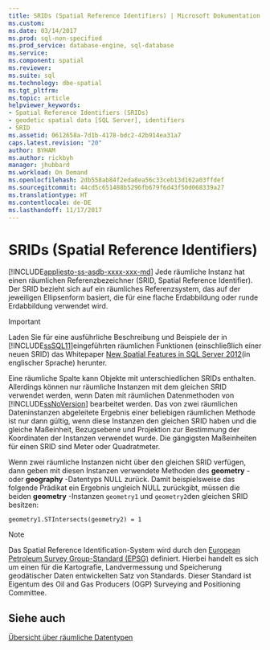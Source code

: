 ```yaml
---
title: SRIDs (Spatial Reference Identifiers) | Microsoft Dokumentation
ms.custom: 
ms.date: 03/14/2017
ms.prod: sql-non-specified
ms.prod_service: database-engine, sql-database
ms.service: 
ms.component: spatial
ms.reviewer: 
ms.suite: sql
ms.technology: dbe-spatial
ms.tgt_pltfrm: 
ms.topic: article
helpviewer_keywords:
- Spatial Reference Identifiers (SRIDs)
- geodetic spatial data [SQL Server], identifiers
- SRID
ms.assetid: 0612658a-7d1b-4178-bdc2-42b914ea31a7
caps.latest.revision: "20"
author: BYHAM
ms.author: rickbyh
manager: jhubbard
ms.workload: On Demand
ms.openlocfilehash: 2db558ab84f2eda8ea56c33ceb13d162a03ffdef
ms.sourcegitcommit: 44cd5c651488b5296fb679f6d43f50d068339a27
ms.translationtype: HT
ms.contentlocale: de-DE
ms.lasthandoff: 11/17/2017
---
```

# <a name="spatial-reference-identifiers-srids"></a>SRIDs (Spatial Reference Identifiers)
[!INCLUDE[appliesto-ss-asdb-xxxx-xxx-md](../../includes/appliesto-ss-asdb-xxxx-xxx-md.md)] Jede räumliche Instanz hat einen räumlichen Referenzbezeichner (SRID, Spatial Reference Identifier). Der SRID bezieht sich auf ein räumliches Referenzsystem, das auf der jeweiligen Ellipsenform basiert, die für eine flache Erdabbildung oder runde Erdabbildung verwendet wird.  
  
> [!IMPORTANT]  
>  Laden Sie für eine ausführliche Beschreibung und Beispiele der in [!INCLUDE[ssSQL11](../../includes/sssql11-md.md)]eingeführten räumlichen Funktionen (einschließlich einer neuen SRID) das Whitepaper [New Spatial Features in SQL Server 2012](http://go.microsoft.com/fwlink/?LinkId=226407)(in englischer Sprache) herunter.  
  
 Eine räumliche Spalte kann Objekte mit unterschiedlichen SRIDs enthalten. Allerdings können nur räumliche Instanzen mit dem gleichen SRID verwendet werden, wenn Daten mit räumlichen Datenmethoden von [!INCLUDE[ssNoVersion](../../includes/ssnoversion-md.md)] bearbeitet werden. Das von zwei räumlichen Dateninstanzen abgeleitete Ergebnis einer beliebigen räumlichen Methode ist nur dann gültig, wenn diese Instanzen den gleichen SRID haben und die gleiche Maßeinheit, Bezugsebene und Projektion zur Bestimmung der Koordinaten der Instanzen verwendet wurde. Die gängigsten Maßeinheiten für einen SRID sind Meter oder Quadratmeter.  
  
 Wenn zwei räumliche Instanzen nicht über den gleichen SRID verfügen, dann geben mit diesen Instanzen verwendete Methoden des **geometry** - oder **geography** -Datentyps NULL zurück. Damit beispielsweise das folgende Prädikat ein Ergebnis ungleich NULL zurückgibt, müssen die beiden **geometry** -Instanzen `geometry1` und `geometry2`den gleichen SRID besitzen:  
  
 `geometry1.STIntersects(geometry2) = 1`  
  
> [!NOTE]  
>  Das Spatial Reference Identification-System wird durch den [European Petroleum Survey Group-Standard (EPSG)](http://go.microsoft.com/fwlink/?LinkId=99349) definiert. Hierbei handelt es sich um einen für die Kartografie, Landvermessung und Speicherung geodätischer Daten entwickelten Satz von Standards. Dieser Standard ist Eigentum des Oil and Gas Producers (OGP) Surveying and Positioning Committee.  
  
## <a name="see-also"></a>Siehe auch  
 [Übersicht über räumliche Datentypen](../../relational-databases/spatial/spatial-data-types-overview.md)  
  
  
